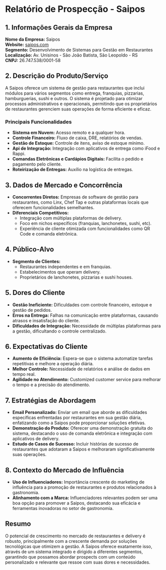 # Relatório de Prospecção - Saipos

## 1. Informações Gerais da Empresa
**Nome da Empresa:** Saipos  
**Website:** [saipos.com](https://saipos.com)  
**Segmento:** Desenvolvimento de Sistemas para Gestão em Restaurantes  
**Localização:** Av. Unisinos - São João Batista, São Leopoldo - RS  
**CNPJ:** 26.747.538/0001-58

## 2. Descrição do Produto/Serviço
A Saipos oferece um sistema de gestão para restaurantes que inclui módulos para vários segmentos como entrega, franquias, pizzarias, hamburguerias, sushi e outros. O sistema é projetado para otimizar processos administrativos e operacionais, permitindo que os proprietários de restaurantes gerenciem suas operações de forma eficiente e eficaz.

### Principais Funcionalidades
- **Sistema em Nuvem:** Acesso remoto e a qualquer hora.
- **Controle Financeiro:** Fluxo de caixa, DRE, relatórios de vendas.
- **Gestão de Estoque:** Controle de itens, aviso de estoque mínimo.
- **Api de Integração:** Integração com aplicativos de entrega como iFood e Rappi.
- **Comandas Eletrônicas e Cardápios Digitais:** Facilita o pedido e pagamento pelo cliente.
- **Roteirização de Entregas:** Auxílio na logística de entregas.
  
## 3. Dados de Mercado e Concorrência
- **Concorrentes Diretos:** Empresas de software de gestão para restaurantes, como Linx, Chef Tap e outras plataformas locais que oferecem funcionalidades semelhantes.
- **Diferenciais Competitivos:** 
  - Integração com múltiplas plataformas de delivery.
  - Foco em nichos específicos (franquias, lanchonetes, sushi, etc).
  - Experiência de cliente otimizada com funcionalidades como QR Code e comanda eletrônica.
  
## 4. Público-Alvo
- **Segmento de Clientes:** 
  - Restaurantes independentes e em franquias.
  - Estabelecimentos que operam delivery.
  - Proprietários de lanchonetes, pizzarias e sushi houses.

## 5. Dores do Cliente
- **Gestão Ineficiente:** Dificuldades com controle financeiro, estoque e gestão de pedidos.
- **Erros na Entrega:** Falhas na comunicação entre plataformas, causando atrasos e insatisfação do cliente.
- **Dificuldades de Integração:** Necessidade de múltiplas plataformas para a gestão, dificultando o controle centralizado.

## 6. Expectativas do Cliente
- **Aumento de Eficiência:** Espera-se que o sistema automatize tarefas repetitivas e melhore a operação diária.
- **Melhor Controle:** Necessidade de relatórios e análise de dados em tempo real.
- **Agilidade no Atendimento:** Customized customer service para melhorar o tempo e a precisão do atendimento.

## 7. Estratégias de Abordagem
- **Email Personalizado:** Enviar um email que aborde as dificuldades específicas enfrentadas por restaurantes em sua gestão diária, enfatizando como a Saipos pode proporcionar soluções efetivas.
- **Demonstração do Produto:** Oferecer uma demonstração gratuita do sistema, destacando o uso de comanda eletrônica e integração com aplicativos de delivery.
- **Estudo de Casos de Sucesso:** Incluir histórias de sucesso de restaurantes que adotaram a Saipos e melhoraram significativamente suas operações.

## 8. Contexto do Mercado de Influência
- **Uso de Influenciadores:** Importância crescente do marketing de influência para a promoção de restaurantes e produtos relacionados à gastronomia.
- **Alinhamento com a Marca:** Influenciadores relevantes podem ser uma boa opção para promover a Saipos, destacando sua eficácia e ferramentas inovadoras no setor de gastronomia.

## Resumo
O potencial de crescimento no mercado de restaurantes e delivery é robusto, principalmente com a crescente demanda por soluções tecnológicas que otimizem a gestão. A Saipos oferece exatamente isso, através de um sistema integrado e dirigido a diferentes segmentos, garantindo que possamos abordar prospects com um conteúdo personalizado e relevante que ressoe com suas dores e necessidades.